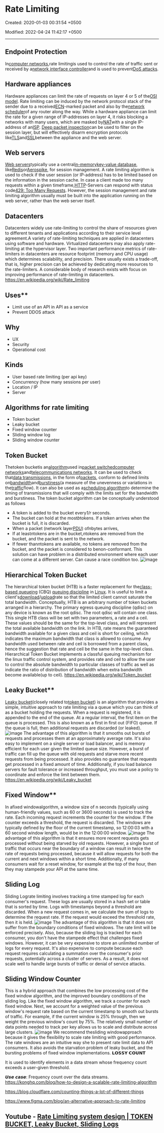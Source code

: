 # Rate Limiting

Created: 2020-01-03 00:31:54 +0500

Modified: 2022-04-24 11:42:17 +0500

---

## Endpoint Protection

In[computer networks](https://en.wikipedia.org/wiki/Computer_network),rate limitingis used to control the rate of traffic sent or received by a[network interface controller](https://en.wikipedia.org/wiki/Network_interface_controller)and is used to prevent[DoS attacks](https://en.wikipedia.org/wiki/Denial-of-service_attack).

## Hardware appliances

Hardware appliances can limit the rate of requests on layer 4 or 5 of the[OSI model](https://en.wikipedia.org/wiki/OSI_model).
Rate limiting can be induced by the network protocol stack of the sender due to a received[ECN](https://en.wikipedia.org/wiki/Explicit_Congestion_Notification)-marked packet and also by the[network scheduler](https://en.wikipedia.org/wiki/Network_scheduler)of any router along the way.
While a hardware appliance can limit the rate for a given range of IP-addresses on layer 4, it risks blocking a networks with many users, which are masked by[NAT](https://en.wikipedia.org/wiki/Network_address_translation)with a single IP-address of an[ISP](https://en.wikipedia.org/wiki/Internet_service_provider).
[Deep packet inspection](https://en.wikipedia.org/wiki/Deep_packet_inspection)can be used to filter on the session layer, but will effectively disarm encryption protocols like[TLS](https://en.wikipedia.org/wiki/Transport_Layer_Security)and[SSL](https://en.wikipedia.org/wiki/Secure_Sockets_Layer)between the appliance and the web server.

## Web servers

[Web servers](https://en.wikipedia.org/wiki/Web_server)typically use a central[in-memory](https://en.wikipedia.org/wiki/In-memory_database)[key-value database](https://en.wikipedia.org/wiki/Key-value_database), like[Redis](https://en.wikipedia.org/wiki/Redis)or[Aerospike](https://en.wikipedia.org/wiki/Aerospike_(database)), for session management. A rate limiting algorithm is used to check if the user session (or IP-address) has to be limited based on the information in the session cache.
In case a client made too many requests within a given timeframe,[HTTP](https://en.wikipedia.org/wiki/Hypertext_Transfer_Protocol)-Servers can respond with status code[429: Too Many Requests](https://en.wikipedia.org/wiki/List_of_HTTP_status_codes#429_Too_Many_Requests).
However, the session management and rate limiting algorithm usually must be built into the application running on the web server, rather than the web server itself.

## Datacenters

Datacenters widely use rate-limiting to control the share of resources given to different tenants and applications according to their service level agreement.A variety of rate-limiting techniques are applied in datacenters using software and hardware. Virtualized datacenters may also apply rate-limiting at the hypervisor layer. Two important performance metrics of rate-limiters in datacenters are resource footprint (memory and CPU usage) which determines scalability, and precision. There usually exists a trade-off, that is, higher precision can be achieved by dedicating more resources to the rate-limiters. A considerable body of research exists with focus on improving performance of rate-limiting in datacenters.
<https://en.wikipedia.org/wiki/Rate_limiting>

## Uses**

- Limit use of an API in API as a service
- Prevent DDOS attack

## Why

- UX
- Security
- Operational cost

## Kinds

- User based rate limiting (per api key)
- Concurrency (how many sessions per user)
- Location / IP
- Server

## Algorithms for rate limiting

- Token bucket
- Leaky bucket
- Fixed window counter
- Sliding window log
- Sliding window counter

## Token Bucket

Thetoken bucketis an[algorithm](https://en.wikipedia.org/wiki/Algorithm)used in[packet switched](https://en.wikipedia.org/wiki/Packet-switching)[computer networks](https://en.wikipedia.org/wiki/Computer_network)and[telecommunications networks](https://en.wikipedia.org/wiki/Telecommunication). It can be used to check that[data transmissions](https://en.wikipedia.org/wiki/Data_transmission), in the form of[packets](https://en.wikipedia.org/wiki/Network_packet), conform to defined limits on[bandwidth](https://en.wikipedia.org/wiki/Bandwidth_(computing))and[burstiness](https://en.wikipedia.org/wiki/Burst_transmission)(a measure of the unevenness or variations in the[traffic](https://en.wikipedia.org/wiki/Network_traffic_measurement)flow). It can also be used as a[scheduling algorithm](https://en.wikipedia.org/wiki/Scheduling_algorithm)to determine the timing of transmissions that will comply with the limits set for the bandwidth and burstiness.
The token bucket algorithm can be conceptually understood as follows

- A token is added to the bucket every*1/r* seconds.
- The bucket can hold at the most*b*tokens. If a token arrives when the bucket is full, it is discarded.
- When a packet (network layer[PDU](https://en.wikipedia.org/wiki/Protocol_data_unit)) of*n*bytes arrives,
- If at least*n*tokens are in the bucket,*n*tokens are removed from the bucket, and the packet is sent to the network.
- If fewer than*n*tokens are available, no tokens are removed from the bucket, and the packet is considered to benon-conformant.
This solution can have problem in a distributed environment where each user can come at a different server. Can cause a race condition too.
![image](media/Rate-Limiting-image1.png)

## Hierarchical Token Bucket

The hierarchical token bucket (HTB) is a faster replacement for the[class-based queueing](https://en.wikipedia.org/wiki/Class-based_queueing) (CBQ) [queuing discipline](https://en.wikipedia.org/wiki/Queuing_discipline) in [Linux](https://en.wikipedia.org/wiki/Linux). It is useful to limit a client's[download](https://en.wikipedia.org/wiki/Download)/[upload](https://en.wikipedia.org/wiki/Upload)rate so that the limited client cannot saturate the total bandwidth.
Conceptually, HTB is an arbitrary number of token buckets arranged in a hierarchy. The primary egress queuing discipline (qdisc) on any device is known as the root qdisc. The root qdisc will contain one class. This single HTB class will be set with two parameters, a rate and a ceil. These values should be the same for the top-level class, and will represent the total available bandwidth on the link.
In HTB, rate means the guaranteed bandwidth available for a given class and ceil is short for ceiling, which indicates the maximum bandwidth that class is allowed to consume. Any bandwidth used between rate and ceil is borrowed from a parent class, hence the suggestion that rate and ceil be the same in the top-level class.
Hierarchical Token Bucket implements a classful queuing mechanism for the linux traffic control system, and provides rate and ceil to allow the user to control the absolute bandwidth to particular classes of traffic as well as indicate the ratio of distribution of bandwidth when extra bandwidth become available(up to ceil).
<https://en.wikipedia.org/wiki/Token_bucket>

## Leaky Bucket**

[Leaky bucket](https://en.wikipedia.org/wiki/Leaky_bucket)(closely related to[token bucket](https://en.wikipedia.org/wiki/Token_bucket)) is an algorithm that provides a simple, intuitive approach to rate limiting via a queue which you can think of as a bucket holding the requests. When a request is registered, it is appended to the end of the queue. At a regular interval, the first item on the queue is processed. This is also known as a first in first out (FIFO) queue. If the queue is full, then additional requests are discarded (or leaked).
![image](media/Rate-Limiting-image2.png)
The advantage of this algorithm is that it smooths out bursts of requests and processes them at an approximately average rate. It's also easy to implement on a single server or load balancer, and is memory efficient for each user given the limited queue size.
However, a burst of traffic can fill up the queue with old requests and starve more recent requests from being processed. It also provides no guarantee that requests get processed in a fixed amount of time. Additionally, if you load balance servers for fault tolerance or increased throughput, you must use a policy to coordinate and enforce the limit between them.
<https://en.wikipedia.org/wiki/Leaky_bucket>

## Fixed Window**

In afixed windowalgorithm, a window size of n seconds (typically using human-friendly values, such as 60 or 3600 seconds) is used to track the rate. Each incoming request increments the counter for the window. If the counter exceeds a threshold, the request is discarded. The windows are typically defined by the floor of the current timestamp, so 12:00:03 with a 60 second window length, would be in the 12:00:00 window.
![image](media/Rate-Limiting-image3.png)
The advantage of this algorithm is that it ensures more recent requests gets processed without being starved by old requests. However, a single burst of traffic that occurs near the boundary of a window can result in twice the rate of requests being processed, because it will allow requests for both the current and next windows within a short time. Additionally, if many consumers wait for a reset window, for example at the top of the hour, then they may stampede your API at the same time.

## Sliding Log

Sliding Lograte limiting involves tracking a time stamped log for each consumer's request. These logs are usually stored in a hash set or table that is sorted by time. Logs with timestamps beyond a threshold are discarded. When a new request comes in, we calculate the sum of logs to determine the request rate. If the request would exceed the threshold rate, then it is held.
![image](media/Rate-Limiting-image4.png)
The advantage of this algorithm is that it does not suffer from the boundary conditions of fixed windows. The rate limit will be enforced precisely. Also, because the sliding log is tracked for each consumer, you don't have the stampede effect that challenges fixed windows. However, it can be very expensive to store an unlimited number of logs for every request. It's also expensive to compute because each request requires calculating a summation over the consumer's prior requests, potentially across a cluster of servers. As a result, it does not scale well to handle large bursts of traffic or denial of service attacks.

## Sliding Window Counter

This is a hybrid approach that combines the low processing cost of the fixed window algorithm, and the improved boundary conditions of the sliding log. Like the fixed window algorithm, we track a counter for each fixed window. Next, we account for a weighted value of the previous window's request rate based on the current timestamp to smooth out bursts of traffic. For example, if the current window is 25% through, then we weight the previous window's count by 75%. The relatively small number of data points needed to track per key allows us to scale and distribute across large clusters.
![image](media/Rate-Limiting-image5.png)
We recommend thesliding windowapproach because it gives the flexibility to scale rate limiting with good performance. The rate windows are an intuitive way she to present rate limit data to API consumers. It also avoids the starvation problem of leaky bucket, and the bursting problems of fixed window implementations.
𝗟𝗢𝗦𝗦𝗬 𝗖𝗢𝗨𝗡𝗧

It is used to identify elements in a data stream whose frequency count exceeds a user-given threshold.

𝙐𝙨𝙚 𝙘𝙖𝙨𝙚: Frequency count over the data streams.
<https://konghq.com/blog/how-to-design-a-scalable-rate-limiting-algorithm>

<https://blog.cloudflare.com/counting-things-a-lot-of-different-things>

<https://www.figma.com/blog/an-alternative-approach-to-rate-limiting>

## Youtube - [Rate Limiting system design | TOKEN BUCKET, Leaky Bucket, Sliding Logs](https://www.youtube.com/watch?v=mhUQe4BKZXs)
